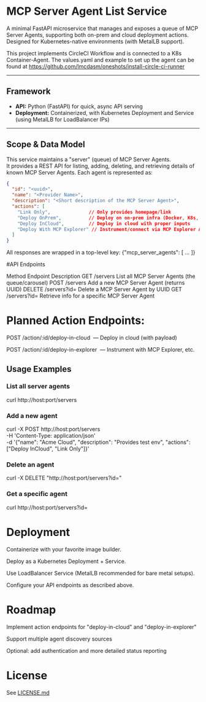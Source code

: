 # MCP Server Agent List Service

A minimal FastAPI microservice that manages and exposes a queue of MCP Server Agents, supporting both on-prem and cloud deployment actions. Designed for Kubernetes-native environments (with MetalLB support).

This project implements CircleCI Workflow and is connected to a K8s Container-Agent.  The values.yaml and example to set up the agent can be found at https://github.com/lmcdasm/oneshots/install-circle-ci-runner

---

## Framework

- **API:** Python (FastAPI) for quick, async API serving
- **Deployment:** Containerized, with Kubernetes Deployment and Service (using MetalLB for LoadBalancer IPs)

---

## Scope & Data Model

This service maintains a "server" (queue) of MCP Server Agents.  
It provides a REST API for listing, adding, deleting, and retrieving details of known MCP Server Agents. Each agent is represented as:

```json
{
  "id": "<uuid>",
  "name": "<Provider Name>",
  "description": "<Short description of the MCP Server Agent>",
  "actions": [
    "Link Only",              // Only provides homepage/link
    "Deploy OnPrem",          // Deploy on on-prem infra (Docker, K8s, etc.)
    "Deploy InCloud",         // Deploy in cloud with proper inputs
    "Deploy With MCP Explorer" // Instrument/connect via MCP Explorer Application
  ]
}
```

All responses are wrapped in a top-level key:
{"mcp_server_agents": [ ... ]}

#API Endpoints

Method	Endpoint	        Description
GET	    /servers	        List all MCP Server Agents (the queue/carousel)
POST	/servers	        Add a new MCP Server Agent (returns UUID)
DELETE	/servers?id=<uuid>	Delete a MCP Server Agent by UUID
GET	    /servers?id=<uuid>	Retrieve info for a specific MCP Server Agent

# Planned Action Endpoints:

POST /action/:id/deploy-in-cloud  — Deploy in cloud (with payload)

POST /action/:id/deploy-in-explorer  — Instrument with MCP Explorer, etc.

## Usage Examples
### List all server agents
curl http://host:port/servers

### Add a new agent
curl -X POST http://host:port/servers \
     -H 'Content-Type: application/json' \
     -d '{"name": "Acme Cloud", "description": "Provides test env", "actions": ["Deploy InCloud", "Link Only"]}'

### Delete an agent
curl -X DELETE "http://host:port/servers?id=<uuid>"

### Get a specific agent
curl http://host:port/servers?id=<uuid>

# Deployment

Containerize with your favorite image builder.

Deploy as a Kubernetes Deployment + Service.

Use LoadBalancer Service (MetalLB recommended for bare metal setups).

Configure your API endpoints as described above.

# Roadmap

Implement action endpoints for "deploy-in-cloud" and "deploy-in-explorer"

Support multiple agent discovery sources

Optional: add authentication and more detailed status reporting

# License
See [LICENSE.md](./LICENSE.md)

